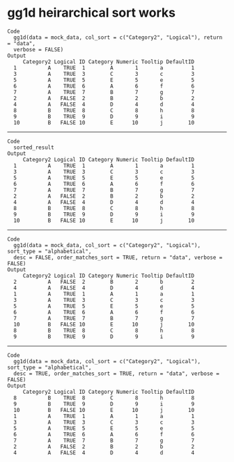 # gg1d heirarchical sort works

    Code
      gg1d(data = mock_data, col_sort = c("Category2", "Logical"), return = "data",
      verbose = FALSE)
    Output
         Category2 Logical ID Category Numeric Tooltip DefaultID
      1          A    TRUE  1        A       1       a         1
      3          A    TRUE  3        C       3       c         3
      5          A    TRUE  5        E       5       e         5
      6          A    TRUE  6        A       6       f         6
      7          A    TRUE  7        B       7       g         7
      2          A   FALSE  2        B       2       b         2
      4          A   FALSE  4        D       4       d         4
      8          B    TRUE  8        C       8       h         8
      9          B    TRUE  9        D       9       i         9
      10         B   FALSE 10        E      10       j        10

---

    Code
      sorted_result
    Output
         Category2 Logical ID Category Numeric Tooltip DefaultID
      1          A    TRUE  1        A       1       a         1
      3          A    TRUE  3        C       3       c         3
      5          A    TRUE  5        E       5       e         5
      6          A    TRUE  6        A       6       f         6
      7          A    TRUE  7        B       7       g         7
      2          A   FALSE  2        B       2       b         2
      4          A   FALSE  4        D       4       d         4
      8          B    TRUE  8        C       8       h         8
      9          B    TRUE  9        D       9       i         9
      10         B   FALSE 10        E      10       j        10

---

    Code
      gg1d(data = mock_data, col_sort = c("Category2", "Logical"), sort_type = "alphabetical",
      desc = FALSE, order_matches_sort = TRUE, return = "data", verbose = FALSE)
    Output
         Category2 Logical ID Category Numeric Tooltip DefaultID
      2          A   FALSE  2        B       2       b         2
      4          A   FALSE  4        D       4       d         4
      1          A    TRUE  1        A       1       a         1
      3          A    TRUE  3        C       3       c         3
      5          A    TRUE  5        E       5       e         5
      6          A    TRUE  6        A       6       f         6
      7          A    TRUE  7        B       7       g         7
      10         B   FALSE 10        E      10       j        10
      8          B    TRUE  8        C       8       h         8
      9          B    TRUE  9        D       9       i         9

---

    Code
      gg1d(data = mock_data, col_sort = c("Category2", "Logical"), sort_type = "alphabetical",
      desc = TRUE, order_matches_sort = TRUE, return = "data", verbose = FALSE)
    Output
         Category2 Logical ID Category Numeric Tooltip DefaultID
      8          B    TRUE  8        C       8       h         8
      9          B    TRUE  9        D       9       i         9
      10         B   FALSE 10        E      10       j        10
      1          A    TRUE  1        A       1       a         1
      3          A    TRUE  3        C       3       c         3
      5          A    TRUE  5        E       5       e         5
      6          A    TRUE  6        A       6       f         6
      7          A    TRUE  7        B       7       g         7
      2          A   FALSE  2        B       2       b         2
      4          A   FALSE  4        D       4       d         4

